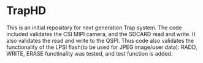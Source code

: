 # TrapHD
This is an initial repository for next generation Trap system. The code included validates the CSI MIPI camera, and the SDCARD read and write.
It also validates the read and write to the QSPI.
Thus code also validates the functionality of the LPSI flash(to be used for JPEG image/user data): RADD, WRITE, ERASE functinality was tested, and test function is added.
